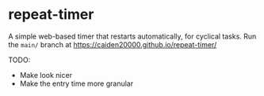 # repeat-timer
A simple web-based timer that restarts automatically, for cyclical tasks.
Run the `main/` branch at https://caiden20000.github.io/repeat-timer/

TODO: 
- Make look nicer
- Make the entry time more granular
